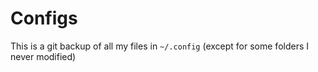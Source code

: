 # Configs
This is a git backup of all my files in `~/.config` (except for some folders I never modified)
